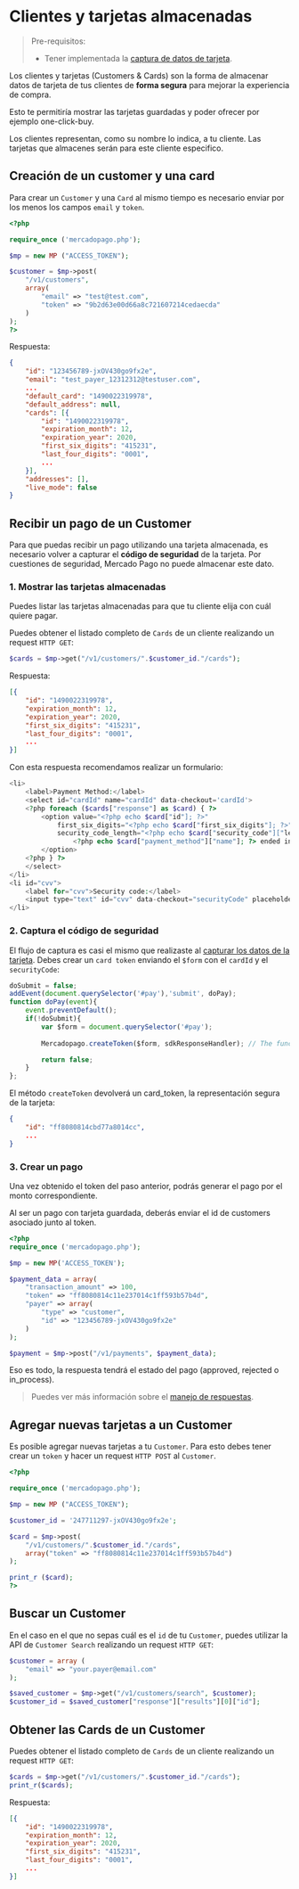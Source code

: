 # Clientes y tarjetas almacenadas

> Pre-requisitos:
> 
> * Tener implementada la [captura de datos de tarjeta](receiving-payment-by-card.es.md#captura-los-datos-de-tarjeta).

Los clientes y tarjetas (Customers & Cards) son la forma de almacenar datos de tarjeta de tus clientes de **forma segura** para mejorar la experiencia de compra.

Esto te permitiría mostrar las tarjetas guardadas y poder ofrecer por ejemplo one-click-buy.

Los clientes representan, como su nombre lo indica, a tu cliente. Las tarjetas que almacenes serán para este cliente especifico.

## Creación de un customer y una card

Para crear un `Customer` y una `Card` al mismo tiempo es necesario enviar por los menos los campos `email` y `token`.

```php
<?php

require_once ('mercadopago.php');

$mp = new MP ("ACCESS_TOKEN");

$customer = $mp->post(
	"/v1/customers", 
	array(
		"email" => "test@test.com",
		"token" => "9b2d63e00d66a8c721607214cedaecda"
	)
);
?>
```

Respuesta:

```json
{
	"id": "123456789-jxOV430go9fx2e",
	"email": "test_payer_12312312@testuser.com",
	...
	"default_card": "1490022319978",
	"default_address": null,
	"cards": [{
		"id": "1490022319978",
		"expiration_month": 12,
		"expiration_year": 2020,
		"first_six_digits": "415231",
		"last_four_digits": "0001",
		...
	}],
	"addresses": [],
	"live_mode": false
}
```

## Recibir un pago de un Customer

Para que puedas recibir un pago utilizando una tarjeta almacenada, es necesario volver a capturar el **código de seguridad** de la tarjeta. Por cuestiones de seguridad, Mercado Pago no puede almacenar este dato.

### 1. Mostrar las tarjetas almacenadas

Puedes listar las tarjetas almacenadas para que tu cliente elija con cuál quiere pagar.

Puedes obtener el listado completo de `Cards` de un cliente realizando un request `HTTP GET`:

```php
$cards = $mp->get("/v1/customers/".$customer_id."/cards");
```

Respuesta:

```json
[{
	"id": "1490022319978",
	"expiration_month": 12,
	"expiration_year": 2020,
	"first_six_digits": "415231",
	"last_four_digits": "0001",
	...
}]
```

Con esta respuesta recomendamos realizar un formulario:

```php
<li>
	<label>Payment Method:</label>
	<select id="cardId" name="cardId" data-checkout='cardId'>
	<?php foreach ($cards["response"] as $card) { ?>
		<option value="<?php echo $card["id"]; ?>" 
			first_six_digits="<?php echo $card["first_six_digits"]; ?>" 
			security_code_length="<?php echo $card["security_code"]["length"]; ?>">
				<?php echo $card["payment_method"]["name"]; ?> ended in <?php echo $card["last_four_digits"]; ?>
		</option>
	<?php } ?>
	</select>
</li>
<li id="cvv">
	<label for="cvv">Security code:</label> 
	<input type="text" id="cvv" data-checkout="securityCode" placeholder="123" />
</li>
```

### 2. Captura el código de seguridad

El flujo de captura es casi el mismo que realizaste al [capturar los datos de la tarjeta](receiving-payment-by-card.es.md#captura-los-datos-de-tarjeta). Debes crear un `card token` enviando el `$form` con el `cardId` y el `securityCode`:

```javascript
doSubmit = false;
addEvent(document.querySelector('#pay'),'submit', doPay);
function doPay(event){
    event.preventDefault();
    if(!doSubmit){
        var $form = document.querySelector('#pay');
        
        Mercadopago.createToken($form, sdkResponseHandler); // The function "sdkResponseHandler" is defined below

        return false;
    }
};
```

El método `createToken` devolverá un card_token, la representación segura de la tarjeta:

```json
{
    "id": "ff8080814cbd77a8014cc",
    ...
}
```

### 3. Crear un pago

Una vez obtenido el token del paso anterior, podrás generar el pago por el monto correspondiente.

Al ser un pago con tarjeta guardada, deberás enviar el id de customers asociado junto al token.

```php
<?php
require_once ('mercadopago.php');

$mp = new MP('ACCESS_TOKEN');

$payment_data = array(
	"transaction_amount" => 100,
	"token" => "ff8080814c11e237014c1ff593b57b4d",
	"payer" => array(
		"type" => "customer",
		"id" => "123456789-jxOV430go9fx2e"
	)
);

$payment = $mp->post("/v1/payments", $payment_data);
```

Eso es todo, la respuesta tendrá el estado del pago (approved, rejected o in_process). 

> Puedes ver más información sobre el [manejo de respuestas](#manejo-de-respuestas).


## Agregar nuevas tarjetas a un Customer

Es posible agregar nuevas tarjetas a tu `Customer`. Para esto debes tener crear un `token` y hacer un request `HTTP POST` al `Customer`.

```php
<?php

require_once ('mercadopago.php');

$mp = new MP ("ACCESS_TOKEN");

$customer_id = '247711297-jxOV430go9fx2e';

$card = $mp->post(
	"/v1/customers/".$customer_id."/cards",
	array("token" => "ff8080814c11e237014c1ff593b57b4d")
);

print_r ($card);
?>
```

## Buscar un Customer

En el caso en el que no sepas cuál es el `id` de tu `Customer`, puedes utilizar la API de `Customer Search` realizando un request `HTTP GET`:

```php
$customer = array (
    "email" => "your.payer@email.com"
);

$saved_customer = $mp->get("/v1/customers/search", $customer);
$customer_id = $saved_customer["response"]["results"][0]["id"];
```

## Obtener las Cards de un Customer

Puedes obtener el listado completo de `Cards` de un cliente realizando un request `HTTP GET`:

```php
$cards = $mp->get("/v1/customers/".$customer_id."/cards");
print_r($cards);
```

Respuesta:

```json
[{
	"id": "1490022319978",
	"expiration_month": 12,
	"expiration_year": 2020,
	"first_six_digits": "415231",
	"last_four_digits": "0001",
	...
}]
```
